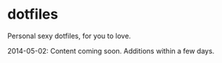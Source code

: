 dotfiles
========

Personal sexy dotfiles, for you to love.

2014-05-02: Content coming soon. Additions within a few days.
